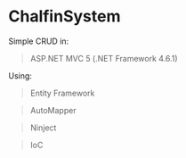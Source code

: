 # ChalfinSystem

Simple CRUD in:
>ASP.NET MVC 5 (.NET Framework 4.6.1)

Using:
>Entity Framework

>AutoMapper

>Ninject

>IoC
